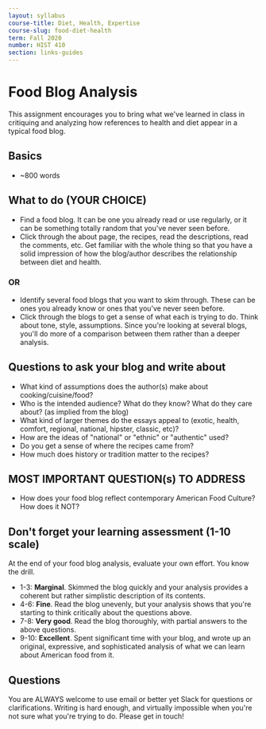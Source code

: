 ```yaml
---
layout: syllabus
course-title: Diet, Health, Expertise
course-slug: food-diet-health
term: Fall 2020
number: HIST 410
section: links-guides
---
```


# Food Blog Analysis
This assignment encourages you to bring what we've learned in class in critiquing and analyzing how references to health and diet appear in a typical food blog.

## Basics
- ~800 words


## What to do (YOUR CHOICE)
- Find a food blog. It can be one you already read or use regularly, or it can be something totally random that you've never seen before.
- Click through the about page, the recipes, read the descriptions, read the comments, etc. Get familiar with the whole thing so that you have a solid impression of how the blog/author describes the relationship between diet and health.

### OR
- Identify several food blogs that you want to skim through. These can be ones you already know or ones that you've never seen before.
- Click through the blogs to get a sense of what each is trying to do. Think about tone, style, assumptions. Since you're looking at several blogs, you'll do more of a comparison between them rather than a deeper analysis.



## Questions to ask your blog and write about
- What kind of assumptions does the author(s) make about cooking/cuisine/food?
- Who is the intended audience? What do they know? What do they care about? (as implied from the blog)
- What kind of larger themes do the essays appeal to (exotic, health, comfort, regional, national, hipster, classic, etc)?
- How are the ideas of "national" or "ethnic" or "authentic" used?
- Do you get a sense of where the recipes came from?
- How much does history or tradition matter to the recipes?

## MOST IMPORTANT QUESTION(s) TO ADDRESS
- How does your food blog reflect contemporary American Food Culture? How does it NOT?


## Don't forget your learning assessment (1-10 scale)
At the end of your food blog analysis, evaluate your own effort. You know the drill.

- 1-3: **Marginal**. Skimmed the blog quickly and your analysis provides a coherent but rather simplistic description of its contents.
- 4-6: **Fine**. Read the blog unevenly, but your analysis shows that you're starting to think critically about the questions above.
- 7-8: **Very good**. Read the blog thoroughly, with partial answers to the above questions.
- 9-10: **Excellent**. Spent significant time with your blog, and wrote up an original, expressive, and sophisticated analysis of what we can learn about American food from it.


## Questions
You are ALWAYS welcome to use email or better yet Slack for questions or clarifications. Writing is hard enough, and virtually impossible when you're not sure what you're trying to do. Please get in touch!
